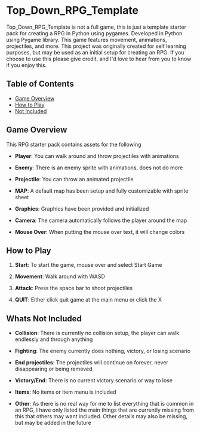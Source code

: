 # Top_Down_RPG_Template

Top_Down_RPG_Template is not a full game, this is just a template starter pack for creating a RPG in Python using pygames.
Developed in Python using Pygame library. This game features movement, animations, projectiles, and more.
This project was originally created for self learning purposes, but may be used as an initial setup for creating an RPG.
If you choose to use this please give credit, and I'd love to hear from you to know if you enjoy this.

## Table of Contents

- [Game Overview](#game-overview)
- [How to Play](#how-to-play)
- [Not Included](#whats-not-included)

## Game Overview

This RPG starter pack contains assets for the following

- **Player**: You can walk around and throw projectiles with animations
  
- **Enemy**: There is an enemy sprite with animations, does not do more
  
- **Projectile**: You can throw an animated projectile
  
- **MAP**: A default map has been setup and fully customizable with sprite sheet
  
- **Graphics**: Graphics have been provided and initialized
  
- **Camera**: The camera automatically follows the player around the map

- **Mouse Over**: When putting the mouse over text, it will change colors

## How to Play

1. **Start**: To start the game, mouse over and select Start Game
   
2. **Movement**: Walk around with WASD

3. **Attack**: Press the space bar to shoot projectiles

4. **QUIT**: Either click quit game at the main menu or click the X

## Whats Not Included

- **Collision**: There is currently no collision setup, the player can walk
                    endlessly and through anything

- **Fighting**: The enemy currently does nothing, victory, or losing scenario

- **End projectiles**: The projectiles will continue on forever, never
                        disappearing or being removed

- **Victory/End**: There is no current victory scenario or way to lose

- **Items**: No items or item menu is included

- **Other**: As there is no real way for me to list everything that is common
            in an RPG, I have only listed the main things that are currently
            missing from this that others may want included. Other details may
            also be missing, but may be added in the future
